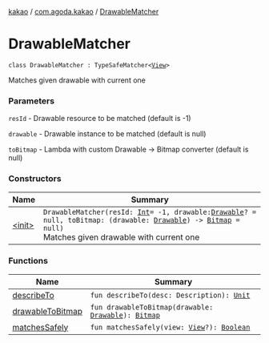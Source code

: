 [kakao](../../index.md) / [com.agoda.kakao](../index.md) / [DrawableMatcher](.)

# DrawableMatcher

`class DrawableMatcher : TypeSafeMatcher<`[`View`](https://developer.android.com/reference/android/view/View.html)`>`

Matches given drawable with current one

### Parameters

`resId` - Drawable resource to be matched (default is -1)

`drawable` - Drawable instance to be matched (default is null)

`toBitmap` - Lambda with custom Drawable -&gt; Bitmap converter (default is null)

### Constructors

| Name | Summary |
|---|---|
| [&lt;init&gt;](-init-.md) | `DrawableMatcher(resId: `[`Int`](https://kotlinlang.org/api/latest/jvm/stdlib/kotlin/-int/index.html)` = -1, drawable: `[`Drawable`](https://developer.android.com/reference/android/graphics/drawable/Drawable.html)`? = null, toBitmap: (drawable: `[`Drawable`](https://developer.android.com/reference/android/graphics/drawable/Drawable.html)`) -> `[`Bitmap`](https://developer.android.com/reference/android/graphics/Bitmap.html)` = null)`<br>Matches given drawable with current one |

### Functions

| Name | Summary |
|---|---|
| [describeTo](describe-to.md) | `fun describeTo(desc: Description): `[`Unit`](https://kotlinlang.org/api/latest/jvm/stdlib/kotlin/-unit/index.html) |
| [drawableToBitmap](drawable-to-bitmap.md) | `fun drawableToBitmap(drawable: `[`Drawable`](https://developer.android.com/reference/android/graphics/drawable/Drawable.html)`): `[`Bitmap`](https://developer.android.com/reference/android/graphics/Bitmap.html) |
| [matchesSafely](matches-safely.md) | `fun matchesSafely(view: `[`View`](https://developer.android.com/reference/android/view/View.html)`?): `[`Boolean`](https://kotlinlang.org/api/latest/jvm/stdlib/kotlin/-boolean/index.html) |
